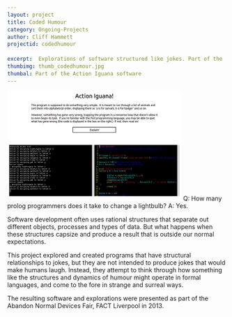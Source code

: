 ```yaml
---
layout: project
title: Coded Humour
category: Ongoing-Projects
author: Cliff Hammett
projectid: codedhumour

excerpt:  Explorations of software structured like jokes. Part of the 'Jokes in Systems' series.
thumbimg: thumb_codedhumour.jpg
thumbal: Part of the Action Iguana software
---
```


![The buggy software Action Iguana](/resources/img/project_codedhumour.jpg)
Q: How many prolog programmers does it take to change a lightbulb?
A: Yes.

Software development often uses rational structures that separate out different objects, processes and types of data. But what happens when these structures capsize and produce a result that is outside our normal expectations.

This project explored and created programs that have structural relationships to jokes, but they are not intended to produce jokes that would make humans laugh. Instead, they attempt to think through how something like the structures and dynamics of humour might operate in formal languages, and come to the fore in strange and surreal ways.

The resulting software and explorations were presented as part of the Abandon Normal Devices Fair, FACT Liverpool in 2013.
